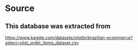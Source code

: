 # Source

## This database was extracted from

https://www.kaggle.com/datasets/olistbr/brazilian-ecommerce?select=olist_order_items_dataset.csv
